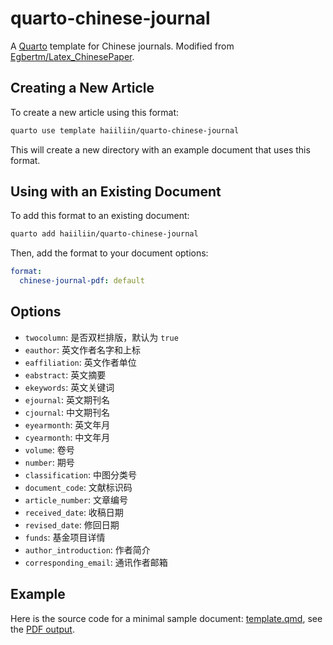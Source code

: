 # quarto-chinese-journal

A [Quarto](https://quarto.org/) template for Chinese journals. Modified from [Egbertm/Latex_ChinesePaper](https://github.com/Egbertm/Latex_ChinesePaper).

## Creating a New Article

To create a new article using this format:

```bash
quarto use template haiiliin/quarto-chinese-journal
```

This will create a new directory with an example document that uses this format.

## Using with an Existing Document

To add this format to an existing document:

```bash
quarto add haiiliin/quarto-chinese-journal
```

Then, add the format to your document options:

```yaml
format:
  chinese-journal-pdf: default
```

## Options

- `twocolumn`: 是否双栏排版，默认为 `true`
- `eauthor`: 英文作者名字和上标
- `eaffiliation`: 英文作者单位
- `eabstract`: 英文摘要
- `ekeywords`: 英文关键词
- `ejournal`: 英文期刊名
- `cjournal`: 中文期刊名
- `eyearmonth`: 英文年月
- `cyearmonth`: 中文年月
- `volume`: 卷号
- `number`: 期号
- `classification`: 中图分类号
- `document_code`: 文献标识码
- `article_number`: 文章编号
- `received_date`: 收稿日期
- `revised_date`: 修回日期
- `funds`: 基金项目详情
- `author_introduction`: 作者简介
- `corresponding_email`: 通讯作者邮箱

## Example

Here is the source code for a minimal sample document: [template.qmd](template.qmd), see the [PDF output](template.pdf).
